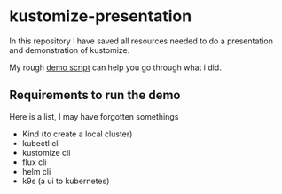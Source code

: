 # kustomize-presentation
In this repository I have saved all resources needed to do a presentation and demonstration of kustomize.

My rough [demo script](presentation/demo-script.txt) can help you go through what i did.

## Requirements to run the demo
Here is a list, I may have forgotten somethings
* Kind (to create a local cluster)
* kubectl cli
* kustomize cli
* flux cli
* helm cli
* k9s (a ui to kubernetes)